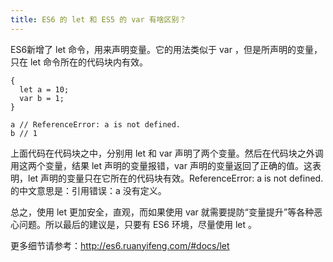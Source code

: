```yaml
---
title: ES6 的 let 和 ES5 的 var 有啥区别？
---
```


ES6新增了 let 命令，用来声明变量。它的用法类似于 var ，但是所声明的变量，只在 let 命令所在的代码块内有效。

```
{
  let a = 10;
  var b = 1;
}

a // ReferenceError: a is not defined.
b // 1
```

上面代码在代码块之中，分别用 let 和 var 声明了两个变量。然后在代码块之外调用这两个变量，结果 let 声明的变量报错，var 声明的变量返回了正确的值。这表明，let 声明的变量只在它所在的代码块有效。ReferenceError: a is not defined. 的中文意思是：引用错误：a 没有定义。

总之，使用 let 更加安全，直观，而如果使用 var 就需要提防“变量提升”等各种恶心问题。所以最后的建议是，只要有 ES6 环境，尽量使用 let 。

更多细节请参考：http://es6.ruanyifeng.com/#docs/let
